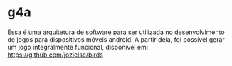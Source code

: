 # g4a
Essa é uma arquitetura de software para ser utilizada no desenvolvimento de jogos para dispositivos móveis android. A partir dela, foi possível gerar um jogo integralmente funcional, disponível em: https://github.com/jozielsc/birds
